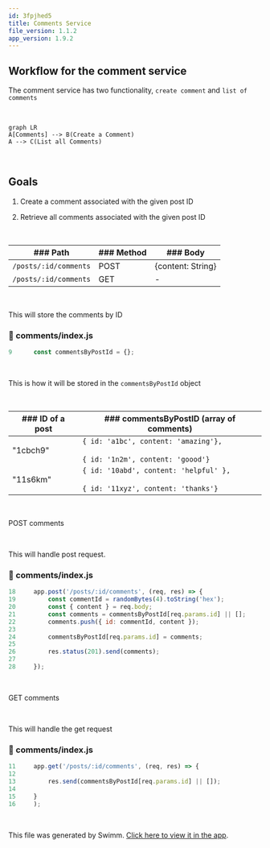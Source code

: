 ```yaml
---
id: 3fpjhed5
title: Comments Service
file_version: 1.1.2
app_version: 1.9.2
---
```


## Workflow for the comment service

The comment service has two functionality, `create comment` and `list of comments`

<br/>

<!--MERMAID {width:100}-->
```mermaid
graph LR
A[Comments] --> B(Create a Comment)
A --> C(List all Comments)
```
<!--MCONTENT {content: "graph LR<br/>\nA\\[Comments\\] \\-\\-\\> B(Create a Comment)<br/>\nA \\-\\-\\> C(List all Comments)"} --->

<br/>

## **Goals**

1.  Create a comment associated with the given post ID

2.  Retrieve all comments associated with the given post ID

<br/>

|### **Path**         |### **Method**|### Body         |
|---------------------|--------------|-----------------|
|`/posts/:id/comments`|POST          |{content: String}|
|`/posts/:id/comments`|GET           |\-               |

<br/>

This will store the comments by ID
<!-- NOTE-swimm-snippet: the lines below link your snippet to Swimm -->
### 📄 comments/index.js
```javascript
9      const commentsByPostId = {};
```

<br/>

This is how it will be stored in the `commentsByPostId` object

<br/>

|### ID of a post|### commentsByPostID (array of comments)                                         |
|----------------|---------------------------------------------------------------------------------|
|"1cbch9"        |`{ id: 'a1bc', content: 'amazing'},`<br><br>`{ id: '1n2m', content: 'goood'}`    |
|"11s6km"        |`{ id: '10abd', content: 'helpful' },`<br><br>`{ id: '11xyz', content: 'thanks'}`|

<br/>

POST comments

<br/>

This will handle post request.
<!-- NOTE-swimm-snippet: the lines below link your snippet to Swimm -->
### 📄 comments/index.js
```javascript
18     app.post('/posts/:id/comments', (req, res) => {
19         const commentId = randomBytes(4).toString('hex');
20         const { content } = req.body;
21         const comments = commentsByPostId[req.params.id] || [];
22         comments.push({ id: commentId, content });
23     
24         commentsByPostId[req.params.id] = comments;
25     
26         res.status(201).send(comments);
27     
28     });
```

<br/>

GET comments

<br/>

This will handle the get request
<!-- NOTE-swimm-snippet: the lines below link your snippet to Swimm -->
### 📄 comments/index.js
```javascript
11     app.get('/posts/:id/comments', (req, res) => {
12     
13         res.send(commentsByPostId[req.params.id] || []);
14         
15     }
16     );
```

<br/>

This file was generated by Swimm. [Click here to view it in the app](https://app.swimm.io/repos/Z2l0aHViJTNBJTNBYmxvZyUzQSUzQUF2aWF0b3JzY29kZTI=/docs/3fpjhed5).
